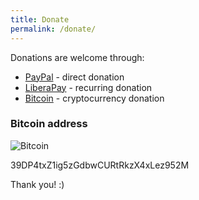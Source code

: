 ```yaml
---
title: Donate
permalink: /donate/
---
```


Donations are welcome through:
- [PayPal](https://paypal.me/alextee90) - direct donation
- [LiberaPay](https://liberapay.com/alextee) - recurring donation
- [Bitcoin](bitcoin:39DP4txZ1ig5zGdbwCURtRkzX4xLez952M?label=Zrythm%20donations) - cryptocurrency donation

### Bitcoin address
![Bitcoin](https://www.zrythm.org/img/bitcoin_img.png)

39DP4txZ1ig5zGdbwCURtRkzX4xLez952M

Thank you! :)
